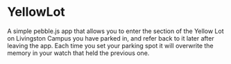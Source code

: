 # YellowLot

A simple pebble.js app that allows you to enter the section of the Yellow Lot on Livingston Campus you have parked in, and refer back to it later after leaving the app. Each time you set your parking spot it will overwrite the memory in your watch that held the previous one.
